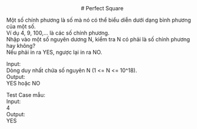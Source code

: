 <div align="center">
# Perfect Square
</div>

Một số chính phương là số mà nó có thể biểu diễn dưới dạng bình phương của một số. <br>
Ví dụ 4, 9, 100,... là các số chính phương.<br>
Nhập vào một số nguyên dương N, kiểm tra N có phải là số chính phương hay không?<br>
Nếu phải in ra YES, ngược lại in ra NO.<br>

Input:<br>
    Dòng duy nhất chứa số nguyên N (1 <= N <= 10^18).<br>
Output:<br>
    YES hoặc NO<br>

Test Case mẫu:<br>
Input:<br>
4<br>
Output:<br>
YES
